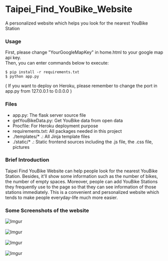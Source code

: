 # Taipei_Find_YouBike_Website
A personalized website which helps you look for the nearest YouBike Station

### Usage
First, please change "YourGoogleMapKey" in home.html to your google map api key.\
Then, you can enter commands below to execute:
```
$ pip install -r requirements.txt
$ python app.py
```
( If you want to deploy on Heroku, please remember to change the port in app.py from 127.0.0.1 to 0.0.0.0 )

### Files
- app.py: The flask server source file
- getYouBikeData.py: Get YouBike data from open data
- Procfile: For Heroku deployment purpose
- requirements.txt: All packages needed in this project
- ./templates/* .:  All Jinja template files
- ./static/* .: Static frontend sources including the .js file, the .css file, pictures

### Brief Introduction
Taipei Find YouBike Website can help people look for the nearest YouBike Station. Besides, it'll show some information such as the number of bikes, the number of empty spaces. Moreover, people can add YouBike Stations they frequently use to the page so that they can see information of those stations immediately. This is a convenient and personalized website which tends to make people everyday-life much more easier.

### Some Screenshots of the website
![Imgur](https://i.imgur.com/PbyElEA.png)
\
\
![Imgur](https://i.imgur.com/uljyVP2.png)
\
\
![Imgur](https://i.imgur.com/lNaM5Mh.png)
\
\
![Imgur](https://i.imgur.com/dEY8eDC.png)
